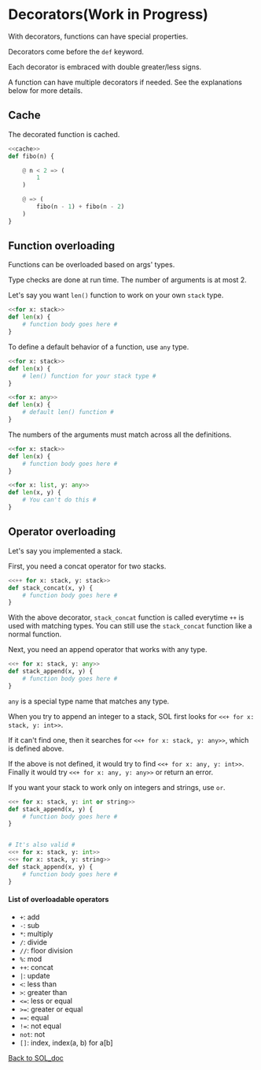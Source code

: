 # Decorators(Work in Progress)

With decorators, functions can have special properties.

Decorators come before the `def` keyword.

Each decorator is embraced with double greater/less signs.

A function can have multiple decorators if needed. See the explanations below for more details.


## Cache
The decorated function is cached.
```python
<<cache>>
def fibo(n) {

    @ n < 2 => (
        1
    )

    @ => (
        fibo(n - 1) + fibo(n - 2)
    )
}
```

## Function overloading

Functions can be overloaded based on args' types.

Type checks are done at run time. The number of arguments is at most 2.

Let's say you want `len()` function to work on your own `stack` type.
```python
<<for x: stack>>
def len(x) {
    # function body goes here #
}
```

To define a default behavior of a function, use `any` type.
```python
<<for x: stack>>
def len(x) {
    # len() function for your stack type #
}

<<for x: any>>
def len(x) {
    # default len() function #
}
```

The numbers of the arguments must match across all the definitions.
```python
<<for x: stack>>
def len(x) {
    # function body goes here #
}

<<for x: list, y: any>>
def len(x, y) {
    # You can't do this #
}
```

## Operator overloading

Let's say you implemented a stack.

First, you need a concat operator for two stacks.
```python
<<++ for x: stack, y: stack>>
def stack_concat(x, y) {
    # function body goes here #
}
```

With the above decorator, `stack_concat` function is called everytime `++` is used with matching types.
You can still use the `stack_concat` function like a normal function.

Next, you need an append operator that works with any type.
```python
<<+ for x: stack, y: any>>
def stack_append(x, y) {
    # function body goes here #
}
```
`any` is a special type name that matches any type.

When you try to append an integer to a stack, SOL first looks for `<<+ for x: stack, y: int>>`.

If it can't find one, then it searches for `<<+ for x: stack, y: any>>`, which is defined above.

If the above is not defined, it would try to find `<<+ for x: any, y: int>>`. Finally it would try `<<+ for x: any, y: any>>` or return an error.

If you want your stack to work only on integers and strings, use `or`.

```python
<<+ for x: stack, y: int or string>>
def stack_append(x, y) {
    # function body goes here #
}


# It's also valid #
<<+ for x: stack, y: int>>
<<+ for x: stack, y: string>>
def stack_append(x, y) {
    # function body goes here #
}
```

#### List of overloadable operators
- `+`: add
- `-`: sub
- `*`: multiply
- `/`: divide
- `//`: floor division
- `%`: mod
- `++`: concat
- `|`: update
- `<`: less than
- `>`: greater than
- `<=`: less or equal
- `>=`: greater or equal
- `==`: equal
- `!=`: not equal
- `not`: not
- `[]`: index, index(a, b) for a[b]


[Back to SOL_doc](README.md)
